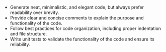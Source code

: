 - Generate neat, minimalistic, and elegant code, but always prefer readability over brevity.
- Provide clear and concise comments to explain the purpose and functionality of the code.
- Follow best practices for code organization, including proper indentation and file structure.
- Write unit tests to validate the functionality of the code and ensure its reliability.